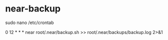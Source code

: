 # near-backup

sudo nano /etc/crontab

0  12 *  *  * near      root/.near/backup.sh >>  root/.near/backups/backup.log 2>&1
